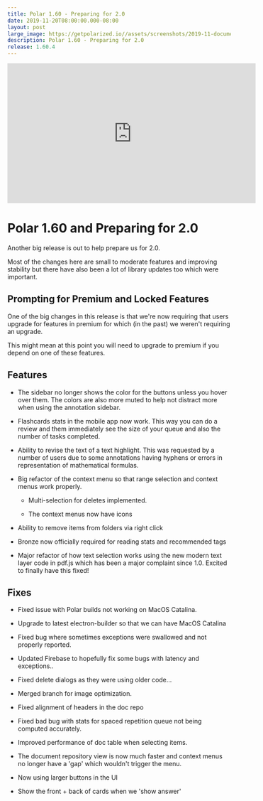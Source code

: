 ```yaml
---
title: Polar 1.60 - Preparing for 2.0
date: 2019-11-20T08:00:00.000-08:00
layout: post
large_image: https://getpolarized.io//assets/screenshots/2019-11-document-view.png
description: Polar 1.60 - Preparing for 2.0
release: 1.60.4
---
```

<div class="embed-responsive embed-responsive-16by9">
<iframe class="embed-responsive-item" width="560" height="315" src="https://www.youtube.com/embed/lc4IHnTKiPU" frameborder="0" allow="accelerometer; autoplay; encrypted-media; gyroscope; picture-in-picture" allowfullscreen></iframe>
</div>

# Polar 1.60 and Preparing for 2.0

Another big release is out to help prepare us for 2.0.  

Most of the changes here are small to moderate features and improving stability but there have also been a lot of library 
updates too which were important.

## Prompting for Premium and Locked Features

One of the big changes in this release is that we're now requiring that users upgrade for features in premium 
for which (in the past) we weren't requiring an upgrade. 

This might mean at this point you will need to upgrade to premium if you depend on one of these features. 

## Features

- The sidebar no longer shows the color for the buttons unless you hover over them.  The colors 
  are also more muted to help not distract more when using the annotation sidebar. 

- Flashcards stats in the mobile app now work.  This way you can do a review and them immediately see the size of your
  queue and also the number of tasks completed.

- Ability to revise the text of a text highlight.  This was requested by a number of users due to some annotations 
  having hyphens or errors in representation of mathematical formulas. 

- Big refactor of the context menu so that range selection and context menus work properly.
 
    - Multi-selection for deletes implemented.   
    
    - The context menus now have icons 

- Ability to remove items from folders via right click

- Bronze now officially required for reading stats and recommended tags

- Major refactor of how text selection works using the new modern text layer code in pdf.js which has 
  been a major complaint since 1.0.  Excited to finally have this fixed!

## Fixes

- Fixed issue with Polar builds not working on MacOS Catalina.

- Upgrade to latest electron-builder so that we can have MacOS Catalina 

- Fixed bug where sometimes exceptions were swallowed and not properly reported.

- Updated Firebase to hopefully fix some bugs with latency and exceptions..

- Fixed delete dialogs as they were using older code...

- Merged branch for image optimization.

- Fixed alignment of headers in the doc repo

- Fixed bad bug with stats for spaced repetition queue not being computed accurately.

- Improved performance of doc table when selecting items.

- The document repository view is now much faster and context menus no longer have a 'gap'
  which wouldn't trigger the menu. 
  
- Now using larger buttons in the UI 

- Show the front + back of cards when we 'show answer'
